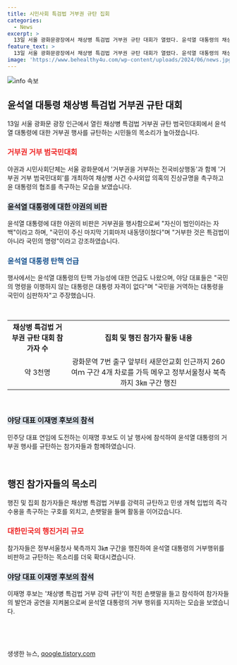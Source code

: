 ```yaml
---
title: 시민사회 특검법 거부권 규탄 집회
categories:
  - News
excerpt: >
  13일 서울 광화문광장에서 채상병 특검법 거부권 규탄 대회가 열렸다. 윤석열 대통령의 채상병 특검법 거부에 대한 비난과 탄핵 가능성을 시사하는 발언이 이뤄졌다. 야권과 시민사회의 참여로 진행된 이번 대회에서는 3천명의 참가자가 집회와 행진을 펼치며 윤 대통령의 채상병 사건 수사외압 의혹을 비판했다. 민주당 대표 후보인 이재명도 참석해 관심을 끌었다. 윤 대통령의 거부권 행사를 규탄하며 국민의 의견을 높은 목소리로 제기했다. (문자 수: 140)
feature_text: >
  13일 서울 광화문광장에서 채상병 특검법 거부권 규탄 대회가 열렸다. 윤석열 대통령의 채상병 특검법 거부에 대한 비난과 탄핵 가능성을 시사하는 발언이 이뤄졌다. 야권과 시민사회의 참여로 진행된 이번 대회에서는 3천명의 참가자가 집회와 행진을 펼치며 윤 대통령의 채상병 사건 수사외압 의혹을 비판했다. 민주당 대표 후보인 이재명도 참석해 관심을 끌었다. 윤 대통령의 거부권 행사를 규탄하며 국민의 의견을 높은 목소리로 제기했다. (문자 수: 140)
image: 'https://www.behealthy4u.com/wp-content/uploads/2024/06/news.jpg'
---
```


<p><img src="https://www.behealthy4u.com/wp-content/uploads/2024/06/news.jpg" alt="info 속보" /></p>

<h2 data-ke-size="size26">윤석열 대통령 채상병 특검법 거부권 규탄 대회</h2>

<p data-ke-size="size16">13일 서울 광화문 광장 인근에서 열린 채상병 특검법 거부권 규탄 범국민대회에서 윤석열 대통령에 대한 거부권 행사를 규탄하는 시민들의 목소리가 높아졌습니다.</p>

<h3><b><span style="color: #ee2323;">거부권 거부 범국민대회</span></b></h3>

<p data-ke-size="size16">야권과 시민사회단체는 서울 광화문에서 '거부권을 거부하는 전국비상행동'과 함께 '거부권 거부 범국민대회'를 개최하여 채상병 사건 수사외압 의혹의 진상규명을 촉구하고 윤 대통령의 협조를 촉구하는 모습을 보였습니다.</p>

<h3><b><span style="background-color: #21538527;">윤석열 대통령에 대한 야권의 비판</span></b></h3>

<p data-ke-size="size16">윤석열 대통령에 대한 야권의 비판은 거부권을 행사함으로써 "자신이 범인이라는 자백"이라고 하며, "국민이 주신 마지막 기회마저 내동댕이쳤다"며 "거부한 것은 특검법이 아니라 국민의 명령"이라고 강조하였습니다.</p>

<h3><b><span style="color: #1a5490;">윤석열 대통령 탄핵 언급</span></b></h3>

<p data-ke-size="size16">행사에서는 윤석열 대통령의 탄핵 가능성에 대한 언급도 나왔으며, 야당 대표들은 "국민의 명령을 이행하지 않는 대통령은 대통령 자격이 없다"며 "국민을 거역하는 대통령을 국민이 심판하자"고 주장했습니다.</p>

<p data-ke-size="size16">&nbsp;</p>

<table>
    <tr>
        <td style="text-align: center; height: 17px;"><b>채상병 특검법 거부권 규탄 대회 참가자 수</b></td>
        <td style="text-align: center; height: 17px;"><b>집회 및 행진 참가자 활동 내용</b></td>
    </tr>
    <tr>
        <td style="text-align: center; height: 17px;">약 3천명</td>
        <td style="text-align: center; height: 17px;">광화문역 7번 출구 앞부터 새문안교회 인근까지 260여ｍ 구간 4개 차로를 가득 메우고 정부서울청사 북측까지 3㎞ 구간 행진</td>
    </tr>
</table>

<p data-ke-size="size16">&nbsp;</p>

<h3><b><span style="background-color: #21538527;">야당 대표 이재명 후보의 참석</span></b></h3>

<p data-ke-size="size16">민주당 대표 연임에 도전하는 이재명 후보도 이 날 행사에 참석하여 윤석열 대통령의 거부권 행사를 규탄하는 참가자들과 함께하였습니다.</p>

<p data-ke-size="size16">&nbsp;</p>

<h2 data-ke-size="size26">행진 참가자들의 목소리</h2>

<p data-ke-size="size16">행진 및 집회 참가자들은 채상병 특검법 거부를 강력히 규탄하고 민생 개혁 입법의 즉각 수용을 촉구하는 구호를 외치고, 손팻말을 들며 활동을 이어갔습니다.</p>

<h3><b><span style="color: #ee2323;">대한민국의 행진거리 규모</span></b></h3>

<p data-ke-size="size16">참가자들은 정부서울청사 북측까지 3㎞ 구간을 행진하여 윤석열 대통령의 거부행위를 비판하고 규탄하는 목소리를 더욱 확대시켰습니다.</p>

<h3><b><span style="background-color: #21538527;">야당 대표 이재명 후보의 참석</span></b></h3>

<p data-ke-size="size16">이재명 후보는 '채상병 특검법 거부 강력 규탄'이 적힌 손팻말을 들고 참석하여 참가자들의 발언과 공연을 지켜봄으로써 윤석열 대통령의 거부 행위를 지지하는 모습을 보였습니다.</p>

<p data-ke-size="size16">&nbsp;</p>

<p data-ke-size="size16">&nbsp;</p>
생생한 뉴스, <a href="https://qoogle.tistory.com" rel="dofollow">qoogle.tistory.com</a>


